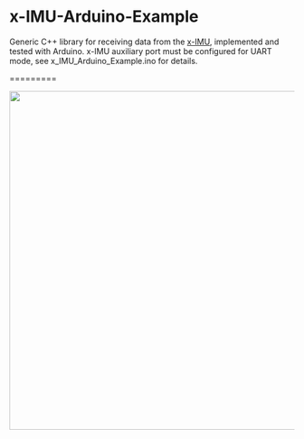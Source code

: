 x-IMU-Arduino-Example
=====================

Generic C++ library for receiving data from the [x-IMU](http://www.x-io.co.uk/x-imu/), implemented and tested with Arduino.  x-IMU auxiliary port must be configured for UART mode, see x_IMU_Arduino_Example.ino for details.

=========

<img src="https://raw.github.com/xioTechnologies/x-IMU-Arduino-Example/master/Test%20Setup.jpg" style="width: 600px;"/>
